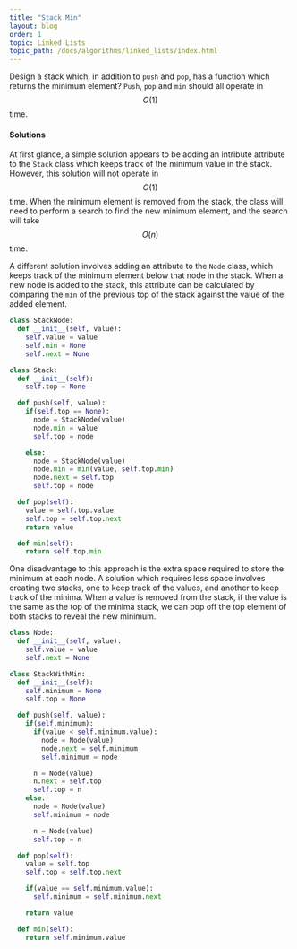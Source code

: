 ```yaml
---
title: "Stack Min"
layout: blog
order: 1
topic: Linked Lists
topic_path: /docs/algorithms/linked_lists/index.html
---
```

Design a stack which, in addition to `push` and `pop`, has a function which returns the minimum element? `Push`, `pop` and `min` should all operate in $$ O(1) $$ time.

#### Solutions
At first glance, a simple solution appears to be adding an intribute attribute to the `Stack` class which keeps track of the minimum value in the stack. However, this solution will not operate in $$ O(1) $$ time. When the minimum element is removed from the stack, the class will need to perform a search to find the new minimum element, and the search will take $$ O(n) $$ time.

A different solution involves adding an attribute to the `Node` class, which keeps track of the minimum element below that node in the stack. When a new node is added to the stack, this attribute can be calculated by comparing the `min` of the previous top of the stack against the value of the added element.

```python
class StackNode:
  def __init__(self, value):
    self.value = value
    self.min = None
    self.next = None

class Stack:
  def __init__(self):
    self.top = None

  def push(self, value):
    if(self.top == None):
      node = StackNode(value)
      node.min = value
      self.top = node

    else:
      node = StackNode(value)
      node.min = min(value, self.top.min)
      node.next = self.top
      self.top = node

  def pop(self):
    value = self.top.value
    self.top = self.top.next
    return value

  def min(self):
    return self.top.min
```

One disadvantage to this approach is the extra space required to store the minimum at each node. A solution which requires less space involves creating two stacks, one to keep track of the values, and another to keep track of the minima. When a value is removed from the stack, if the value is the same as the top of the minima stack, we can pop off the top element of both stacks to reveal the new minimum.

```python
class Node:
  def __init__(self, value):
    self.value = value
    self.next = None

class StackWithMin:
  def __init__(self):
    self.minimum = None
    self.top = None

  def push(self, value):
    if(self.minimum):
      if(value < self.minimum.value):
        node = Node(value)
        node.next = self.minimum
        self.minimum = node

      n = Node(value)
      n.next = self.top
      self.top = n
    else:
      node = Node(value)
      self.minimum = node

      n = Node(value)
      self.top = n

  def pop(self):
    value = self.top
    self.top = self.top.next

    if(value == self.minimum.value):
      self.minimum = self.minimum.next

    return value

  def min(self):
    return self.minimum.value
```